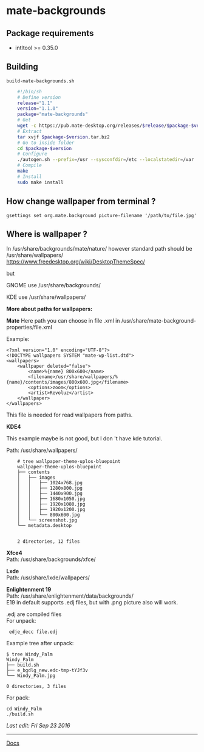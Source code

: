 # mate-backgrounds

## Package requirements

  * intltool >= 0.35.0

## Building

`build-mate-backgrounds.sh`

```bash
    #!/bin/sh
    # Define version
    release="1.1"
    version="1.1.0"
    package="mate-backgrounds"
    # Get
    wget -c https://pub.mate-desktop.org/releases/$release/$package-$version.tar.bz2
    # Extract
    tar xvjf $package-$version.tar.bz2
    # Go to inside folder
    cd $package-$version
    # Configure
    ./autogen.sh --prefix=/usr --sysconfdir=/etc --localstatedir=/var
    # Compile
    make
    # Install
    sudo make install
```

## How change wallpaper from terminal ?

```
gsettings set org.mate.background picture-filename '/path/to/file.jpg'
```

## Where is wallpaper ?

In /usr/share/backgrounds/mate/nature/ however standard path should be /usr/share/wallpapers/
<https://www.freedesktop.org/wiki/DesktopThemeSpec/>

but

GNOME use /usr/share/backgrounds/

KDE use /usr/share/wallpapers/

**More about paths for wallpapers:**

**Mate**
Here path you can choose in file .xml in /usr/share/mate-background-properties/file.xml

Example:


```
<?xml version="1.0" encoding="UTF-8"?>
<!DOCTYPE wallpapers SYSTEM "mate-wp-list.dtd">
<wallpapers>
    <wallpaper deleted="false">
        <name>%{name} 800x600</name>
        <filename>/usr/share/wallpapers/%{name}/contents/images/800x600.jpg</filename>
        <options>zoom</options>
        <artist>Revoluz</artist>
    </wallpaper>
</wallpapers>
```

This file is needed for read wallpapers from paths.

**KDE4**

This example maybe is not good, but I don 't have kde tutorial.

Path: /usr/share/wallpapers/

```
    # tree wallpaper-theme-uplos-bluepoint
    wallpaper-theme-uplos-bluepoint
    ├── contents
    │   ├── images
    │   │   ├── 1024x768.jpg
    │   │   ├── 1280x800.jpg
    │   │   ├── 1440x900.jpg
    │   │   ├── 1680x1050.jpg
    │   │   ├── 1920x1080.jpg
    │   │   ├── 1920x1200.jpg
    │   │   └── 800x600.jpg
    │   └── screenshot.jpg
    └── metadata.desktop


    2 directories, 12 files
```

  
**Xfce4**  
Path: /usr/share/backgrounds/xfce/  
  
**Lxde**  
Path: /usr/share/lxde/wallpapers/  
  
**Enlightenment 19**  
Path: /usr/share/enlightenment/data/backgrounds/  
E19 in default supports .edj files, but with .png picture also will work.  
  
.edj are compiled files  
For unpack:

    
    
     edje_decc file.edj 

  
Example tree after unpack:

    
    
    $ tree Windy_Palm
    Windy_Palm
    ├── build.sh
    ├── e_bgdlg_new.edc-tmp-tYJf3v
    └── Windy_Palm.jpg
    
    0 directories, 3 files

  
For pack:

    
    
    cd Windy_Palm
    ./build.sh

  
  

_Last edit: Fri Sep 23 2016_

* * *

[Docs](https://wiki.mate-desktop.org/#!pages/docs.md)

